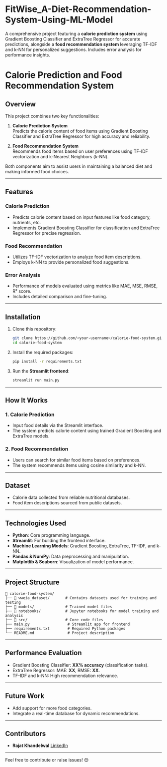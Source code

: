 # FitWise_A-Diet-Recommendation-System-Using-ML-Model
A comprehensive project featuring a **calorie prediction system** using Gradient Boosting Classifier and ExtraTree Regressor for accurate predictions, alongside a **food recommendation system** leveraging TF-IDF and k-NN for personalized suggestions. Includes error analysis for performance insights.

# **Calorie Prediction and Food Recommendation System**

## **Overview**

This project combines two key functionalities:

1. **Calorie Prediction System**  
   Predicts the calorie content of food items using Gradient Boosting Classifier and ExtraTree Regressor for high accuracy and reliability.

2. **Food Recommendation System**  
   Recommends food items based on user preferences using TF-IDF vectorization and k-Nearest Neighbors (k-NN).

Both components aim to assist users in maintaining a balanced diet and making informed food choices.

---

## **Features**

### **Calorie Prediction**
- Predicts calorie content based on input features like food category, nutrients, etc.
- Implements Gradient Boosting Classifier for classification and ExtraTree Regressor for precise regression.

### **Food Recommendation**
- Utilizes TF-IDF vectorization to analyze food item descriptions.
- Employs k-NN to provide personalized food suggestions.

### **Error Analysis**
- Performance of models evaluated using metrics like MAE, MSE, RMSE, R² score.
- Includes detailed comparison and fine-tuning.

---

## **Installation**

1. Clone this repository:
   ```bash
   git clone https://github.com/<your-username>/calorie-food-system.git
   cd calorie-food-system
   ```

2. Install the required packages:
   ```bash
   pip install -r requirements.txt
   ```

3. Run the **Streamlit frontend**:
   ```bash
   streamlit run main.py
   ```

---

## **How It Works**

### **1. Calorie Prediction**
- Input food details via the Streamlit interface.
- The system predicts calorie content using trained Gradient Boosting and ExtraTree models.

### **2. Food Recommendation**
- Users can search for similar food items based on preferences.
- The system recommends items using cosine similarity and k-NN.

---

## **Dataset**
- Calorie data collected from reliable nutritional databases.
- Food item descriptions sourced from public datasets.

---

## **Technologies Used**
- **Python**: Core programming language.
- **Streamlit**: For building the frontend interface.
- **Machine Learning Models**: Gradient Boosting, ExtraTree, TF-IDF, and k-NN.
- **Pandas & NumPy**: Data preprocessing and manipulation.
- **Matplotlib & Seaborn**: Visualization of model performance.

---

## **Project Structure**

```
📂 calorie-food-system/
├── 📂 wweia_dataset/       # Contains datasets used for training and testing
├── 📂 models/              # Trained model files
├── 📂 notebooks/           # Jupyter notebooks for model training and analysis
├── 📂 src/                 # Core code files
├── main.py                 # Streamlit app for frontend
├── requirements.txt        # Required Python packages
└── README.md               # Project description
```

---

## **Performance Evaluation**
- Gradient Boosting Classifier: **XX% accuracy** (classification tasks).
- ExtraTree Regressor: MAE: **XX**, RMSE: **XX**.
- TF-IDF and k-NN: High recommendation relevance.

---

## **Future Work**
- Add support for more food categories.
- Integrate a real-time database for dynamic recommendations.

---

## **Contributors**
- **Rajat Khandelwal**  [LinkedIn](https://linkedin.com/in/your-profile)  

---

Feel free to contribute or raise issues! 😊

